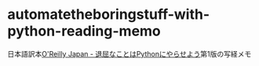 # automatetheboringstuff-with-python-reading-memo

日本語訳本[O'Reilly Japan - 退屈なことはPythonにやらせよう](https://www.oreilly.co.jp/books/9784873117782/)第1版の写経メモ
